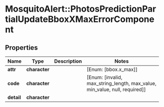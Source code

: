 # MosquitoAlert::PhotosPredictionPartialUpdateBboxXMaxErrorComponent


## Properties
Name | Type | Description | Notes
------------ | ------------- | ------------- | -------------
**attr** | **character** |  | [Enum: [bbox.x_max]] 
**code** | **character** |  | [Enum: [invalid, max_string_length, max_value, min_value, null, required]] 
**detail** | **character** |  | 


